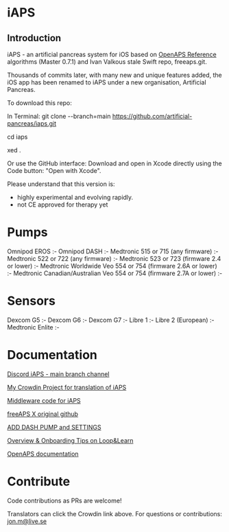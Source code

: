 # iAPS

## Introduction 

iAPS - an artificial pancreas system for iOS based on [OpenAPS Reference](https://github.com/openaps/oref0) algorithms (Master 0.7.1) and Ivan Valkous stale Swift repo, freeaps.git.

Thousands of commits later, with many new and unique features added, the iOS app has been renamed to iAPS under a new organisation, Artificial Pancreas. 

To download this repo: 

In Terminal:
git clone --branch=main https://github.com/artificial-pancreas/iaps.git

cd iaps

xed .

Or use the GitHub interface: 
Download and open in Xcode directly using the Code button: "Open with Xcode".
 

Please understand that this version is:
- highly experimental and evolving rapidly.
- not CE approved for therapy yet

# Pumps

Omnipod EROS :- 
Omnipod DASH :- 
Medtronic 515 or 715 (any firmware) :- 
Medtronic 522 or 722 (any firmware) :- 
Medtronic 523 or 723 (firmware 2.4 or lower) :- 
Medtronic Worldwide Veo 554 or 754 (firmware 2.6A or lower) :- 
Medtronic Canadian/Australian Veo 554 or 754 (firmware 2.7A or lower) :- 

# Sensors

Dexcom G5 :- 
Dexcom G6 :- 
Dexcom G7 :- 
Libre 1 :- 
Libre 2 (European) :- 
Medtronic Enlite :- 

# Documentation

[Discord iAPS - main branch channel](https://discord.com/channels/1020905149037813862/1021041588627062854)

[My Crowdin Project for translation of iAPS](https://crowdin.com/project/freeaps-x)

[Middleware code for iAPS](https://github.com/Jon-b-m/middleware)

[freeAPS X original github](https://github.com/ivalkou/freeaps)

[ADD DASH PUMP and SETTINGS](https://loopkit.github.io/loopdocs/loop-3/omnipod/)

[Overview & Onboarding Tips on Loop&Learn](https://www.loopandlearn.org/freeaps-x/)

[OpenAPS documentation](https://openaps.readthedocs.io/en/latest/)

# Contribute

Code contributions as PRs are welcome!

Translators can click the Crowdin link above. 
For questions or contributions: jon.m@live.se
